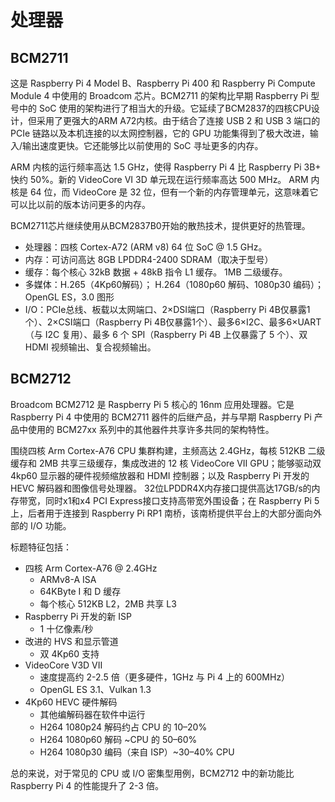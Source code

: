 # 处理器

## BCM2711


这是 Raspberry Pi 4 Model B、Raspberry Pi 400 和 Raspberry Pi Compute Module 4 中使用的 Broadcom 芯片。BCM2711 的架构比早期 Raspberry Pi 型号中的 SoC 使用的架构进行了相当大的升级。它延续了BCM2837的四核CPU设计，但采用了更强大的ARM A72内核。由于结合了连接 U​​SB 2 和 USB 3 端口的 PCIe 链路以及本机连接的以太网控制器，它的 GPU 功能集得到了极大改进，输入/输出速度更快。它还能够比以前使用的 SoC 寻址更多的内存。

ARM 内核的运行频率高达 1.5 GHz，使得 Raspberry Pi 4 比 Raspberry Pi 3B+ 快约 50%。新的 VideoCore VI 3D 单元现在运行频率高达 500 MHz。 ARM 内核是 64 位，而 VideoCore 是 32 位，但有一个新的内存管理单元，这意味着它可以比以前的版本访问更多的内存。

BCM2711芯片继续使用从BCM2837B0开始的散热技术，提供更好的热管理。


- 处理器：四核 Cortex-A72 (ARM v8) 64 位 SoC @ 1.5 GHz。
- 内存：可访问高达 8GB LPDDR4-2400 SDRAM（取决于型号）
- 缓存：每个核心 32kB 数据 + 48kB 指令 L1 缓存。 1MB 二级缓存。
- 多媒体：H.265（4Kp60解码）； H.264（1080p60 解码、1080p30 编码）； OpenGL ES，3.0 图形
- I/O：PCIe总线、板载以太网端口、2×DSI端口（Raspberry Pi 4B仅暴露1个）、2×CSI端口（Raspberry Pi 4B仅暴露1个）、最多6×I2C、最多6×UART （与 I2C 复用）、最多 6 个 SPI（Raspberry Pi 4B 上仅暴露了 5 个）、双 HDMI 视频输出、复合视频输出。

## BCM2712

Broadcom BCM2712 是 Raspberry Pi 5 核心的 16nm 应用处理器。它是 Raspberry Pi 4 中使用的 BCM2711 器件的后继产品，并与早期 Raspberry Pi 产品中使用的 BCM27xx 系列中的其他器件共享许多共同的架构特性。

围绕四核 Arm Cortex-A76 CPU 集群构建，主频高达 2.4GHz，每核 512KB 二级缓存和 2MB 共享三级缓存，集成改进的 12 核 VideoCore VII GPU；能够驱动双 4kp60 显示器的硬件视频缩放器和 HDMI 控制器；以及 Raspberry Pi 开发的 HEVC 解码器和图像信号处理器。 32位LPDDR4X内存接口提供高达17GB/s的内存带宽，同时x1和x4 PCI Express接口支持高带宽外围设备；在 Raspberry Pi 5 上，后者用于连接到 Raspberry Pi RP1 南桥，该南桥提供平台上的大部分面向外部的 I/O 功能。

标题特征包括：

- 四核 Arm Cortex-A76 @ 2.4GHz
    - ARMv8-A ISA
    - 64KByte I 和 D 缓存
    - 每个核心 512KB L2，2MB 共享 L3
- Raspberry Pi 开发的新 ISP
    - 1 十亿像素/秒
- 改进的 HVS 和显示管道
    - 双 4Kp60 支持
- VideoCore V3D VII
    - 速度提高约 2-2.5 倍（更多硬件，1GHz 与 Pi 4 上的 600MHz）
    - OpenGL ES 3.1、Vulkan 1.3
- 4Kp60 HEVC 硬件解码
    - 其他编解码器在软件中运行
    - H264 1080p24 解码约占 CPU 的 10–20%
    - H264 1080p60 解码 ~CPU 的 50–60%
    - H264 1080p30 编码（来自 ISP）~30–40% CPU

总的来说，对于常见的 CPU 或 I/O 密集型用例，BCM2712 中的新功能比 Raspberry Pi 4 的性能提升了 2-3 倍。